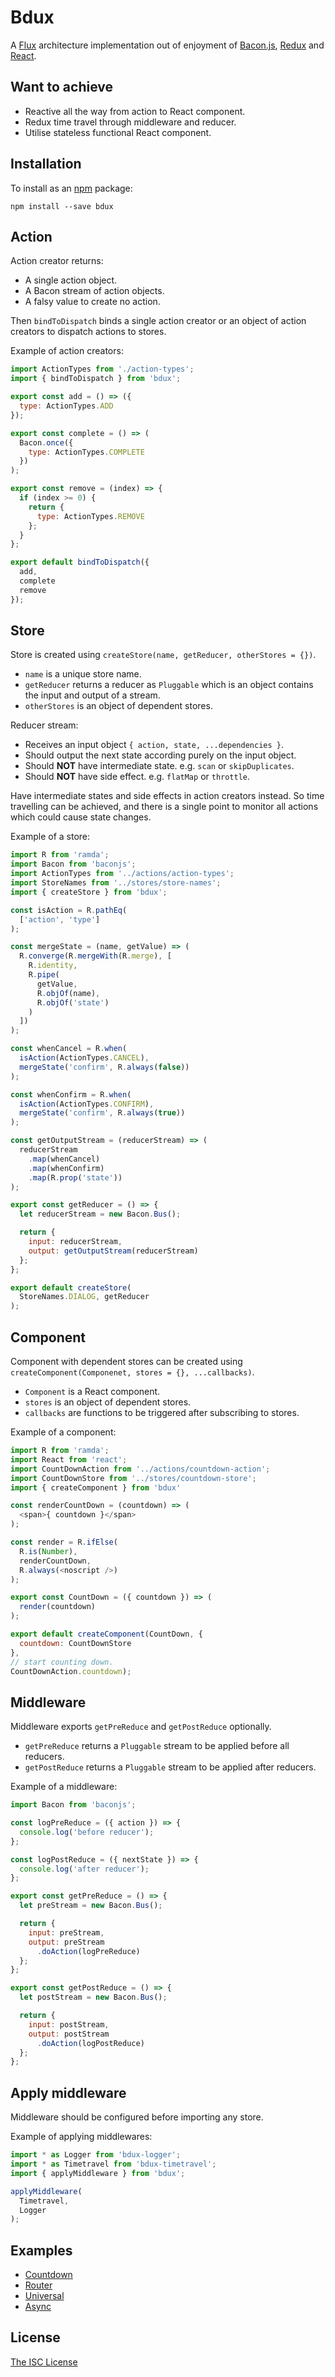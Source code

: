 # Bdux

A [Flux](https://github.com/facebook/flux/) architecture implementation out of enjoyment of [Bacon.js](https://baconjs.github.io/), [Redux](http://redux.js.org/) and [React](https://facebook.github.io/react/).

## Want to achieve
- Reactive all the way from action to React component.
- Redux time travel through middleware and reducer.
- Utilise stateless functional React component.

## Installation
To install as an [npm](https://www.npmjs.com/) package:
```
npm install --save bdux
```

## Action
Action creator returns:
- A single action object.
- A Bacon stream of action objects.
- A falsy value to create no action.

Then `bindToDispatch` binds a single action creator or an object of action creators to dispatch actions to stores.

Example of action creators:
``` javascript
import ActionTypes from './action-types';
import { bindToDispatch } from 'bdux';

export const add = () => ({
  type: ActionTypes.ADD
});

export const complete = () => (
  Bacon.once({
    type: ActionTypes.COMPLETE
  })
);

export const remove = (index) => {
  if (index >= 0) {
    return {
      type: ActionTypes.REMOVE
    };
  }
};

export default bindToDispatch({
  add,
  complete
  remove
});
```

## Store
Store is created using `createStore(name, getReducer, otherStores = {})`.
- `name` is a unique store name.
- `getReducer` returns a reducer as `Pluggable` which is an object contains the input and output of a stream.
- `otherStores` is an object of dependent stores.

Reducer stream:
- Receives an input object `{ action, state, ...dependencies }`.
- Should output the next state according purely on the input object.
- Should **NOT** have intermediate state. e.g. `scan` or `skipDuplicates`.
- Should **NOT** have side effect. e.g. `flatMap` or `throttle`.

Have intermediate states and side effects in action creators instead. So time travelling can be achieved, and there is a single point to monitor all actions which could cause state changes.

Example of a store:
``` javascript
import R from 'ramda';
import Bacon from 'baconjs';
import ActionTypes from '../actions/action-types';
import StoreNames from '../stores/store-names';
import { createStore } from 'bdux';

const isAction = R.pathEq(
  ['action', 'type']
);

const mergeState = (name, getValue) => (
  R.converge(R.mergeWith(R.merge), [
    R.identity,
    R.pipe(
      getValue,
      R.objOf(name),
      R.objOf('state')
    )
  ])
);

const whenCancel = R.when(
  isAction(ActionTypes.CANCEL),
  mergeState('confirm', R.always(false))
);

const whenConfirm = R.when(
  isAction(ActionTypes.CONFIRM),
  mergeState('confirm', R.always(true))
);

const getOutputStream = (reducerStream) => (
  reducerStream
    .map(whenCancel)
    .map(whenConfirm)
    .map(R.prop('state'))
);

export const getReducer = () => {
  let reducerStream = new Bacon.Bus();

  return {
    input: reducerStream,
    output: getOutputStream(reducerStream)
  };
};

export default createStore(
  StoreNames.DIALOG, getReducer
);
```

## Component
Component with dependent stores can be created using `createComponent(Componenet, stores = {}, ...callbacks)`.
- `Component` is a React component.
- `stores` is an object of dependent stores.
- `callbacks` are functions to be triggered after subscribing to stores.

Example of a component:
``` javascript
import R from 'ramda';
import React from 'react';
import CountDownAction from '../actions/countdown-action';
import CountDownStore from '../stores/countdown-store';
import { createComponent } from 'bdux'

const renderCountDown = (countdown) => (
  <span>{ countdown }</span>
);

const render = R.ifElse(
  R.is(Number),
  renderCountDown,
  R.always(<noscript />)
);

export const CountDown = ({ countdown }) => (
  render(countdown)
);

export default createComponent(CountDown, {
  countdown: CountDownStore
},
// start counting down.
CountDownAction.countdown);
```

## Middleware
Middleware exports `getPreReduce` and `getPostReduce` optionally.
- `getPreReduce` returns a `Pluggable` stream to be applied before all reducers.
- `getPostReduce` returns a `Pluggable` stream to be applied after reducers.

Example of a middleware:
``` javascript
import Bacon from 'baconjs';

const logPreReduce = ({ action }) => {
  console.log('before reducer');
};

const logPostReduce = ({ nextState }) => {
  console.log('after reducer');
};

export const getPreReduce = () => {
  let preStream = new Bacon.Bus();

  return {
    input: preStream,
    output: preStream
      .doAction(logPreReduce)
  };
};

export const getPostReduce = () => {
  let postStream = new Bacon.Bus();

  return {
    input: postStream,
    output: postStream
      .doAction(logPostReduce)
  };
};
```

## Apply middleware
Middleware should be configured before importing any store.

Example of applying middlewares:
``` javascript
import * as Logger from 'bdux-logger';
import * as Timetravel from 'bdux-timetravel';
import { applyMiddleware } from 'bdux';

applyMiddleware(
  Timetravel,
  Logger
);
```

## Examples
- [Countdown](https://github.com/Intai/bdux-examples/tree/master/countdown)
- [Router](https://github.com/Intai/bdux-examples/tree/master/react-router)
- [Universal](https://github.com/Intai/bdux-examples/tree/master/universal)
- [Async](https://github.com/Intai/bdux-examples/tree/master/async)

## License
[The ISC License](./LICENSE.md)
